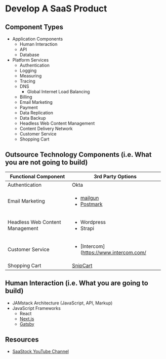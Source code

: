 # Develop A SaaS Product

## Component Types

* Application Components
  * Human Interaction
  * API
  * Database
* Platform Services
  * Authentication
  * Logging
  * Measuring
  * Tracing
  * DNS
    * Global Internet Load Balancing
  * Billing
  * Email Marketing
  * Payment
  * Data Replication
  * Data Backup
  * Headless Web Content Management
  * Content Delivery Network
  * Customer Service
  * Shopping Cart

## Outsource Technology Components (i.e. What you are not going to build)

| Functional Component | 3rd Party Options |
| -------------------- | ----------------- |
| Authentication | Okta |
| Email Marketing | <ul><li>[mailgun](https://www.mailgun.com/)</li><li>[Postmark](https://postmarkapp.com/)</li></ul> |
| Headless Web Content Management | <ul><li>Wordpress</li><li>Strapi</li></ul> |
| Customer Service | <ul><li>[Intercom](https://www.intercom.com/</li></ul> |
| Shopping Cart | [SnipCart](https://snipcart.com/) |

## Human Interaction (i.e. What you are going to build)

* JAMstack Architecture (JavaScript, API, Markup)
* JavaScript Frameworks
  * React
  * [Next.js](https://nextjs.org/)
  * [Gatsby](https://www.gatsbyjs.com/)


## Resources

* [SaaStock YouTube Channel](https://www.youtube.com/c/SaaStock)